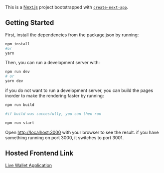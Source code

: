 This is a [Next.js](https://nextjs.org/) project bootstrapped with [`create-next-app`](https://github.com/vercel/next.js/tree/canary/packages/create-next-app).

## Getting Started

First, install the dependencies from the package.json by running:
```bash
npm install
#or
yarn
```
Then, you can run a development server with:

```bash
npm run dev
# or
yarn dev
```
if you do not want to run a development server, you can build the pages inorder to make the rendering faster by running:

```bash
npm run build

#if build was succesfully, you can then run 

npm run start
```
Open [http://localhost:3000](http://localhost:3000) with your browser to see the result. if you have something running on port 3000, it switches to port 3001.

## Hosted Frontend Link
[Live Wallet Application](https://cis5-smart-wallet-contract-dapp.vercel.app/)
